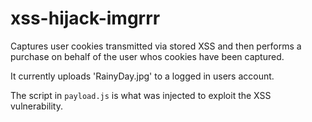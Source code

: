 # xss-hijack-imgrrr
Captures user cookies transmitted via stored XSS and then performs a purchase on behalf of the user whos cookies have been captured.

It currently uploads 'RainyDay.jpg' to a logged in users account.

The script in `payload.js` is what was injected to exploit the XSS vulnerability.